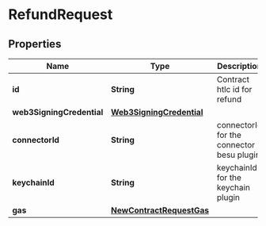 

# RefundRequest


## Properties

| Name | Type | Description | Notes |
|------------ | ------------- | ------------- | -------------|
|**id** | **String** | Contract htlc id for refund |  |
|**web3SigningCredential** | [**Web3SigningCredential**](Web3SigningCredential.md) |  |  |
|**connectorId** | **String** | connectorId for the connector besu plugin |  |
|**keychainId** | **String** | keychainId for the keychain plugin |  |
|**gas** | [**NewContractRequestGas**](NewContractRequestGas.md) |  |  [optional] |



